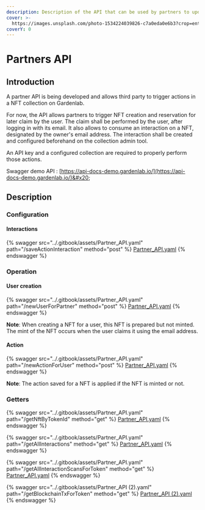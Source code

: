 ```yaml
---
description: Description of the API that can be used by partners to update the NFT
cover: >-
  https://images.unsplash.com/photo-1534224039826-c7a0eda0e6b3?crop=entropy&cs=srgb&fm=jpg&ixid=M3wxOTcwMjR8MHwxfHNlYXJjaHwyfHxjb25uZWN0aW9ufGVufDB8fHx8MTY4ODIzODgxOHww&ixlib=rb-4.0.3&q=85
coverY: 0
---
```


# Partners API

## Introduction

A partner API is being developed and allows third party to trigger actions in a NFT collection on Gardenlab.&#x20;

For now, the API allows partners to trigger NFT creation and reservation for later claim by the user. The claim shall be performed by the user, after logging in with its email. It also allows to consume an interaction on a NFT, designated by the owner's email address. The interaction shall be created and configured beforehand on the collection admin tool.

An API key and a configured collection are required to properly perform those actions.

Swagger demo API : [https://api-docs-demo.gardenlab.io/](https://api-docs-demo.gardenlab.io/)&#x20;

## Description

### Configuration

#### Interactions

{% swagger src="../.gitbook/assets/Partner_API.yaml" path="/saveActionInteraction" method="post" %}
[Partner_API.yaml](../.gitbook/assets/Partner_API.yaml)
{% endswagger %}

### Operation

#### User creation

{% swagger src="../.gitbook/assets/Partner_API.yaml" path="/newUserForPartner" method="post" %}
[Partner_API.yaml](../.gitbook/assets/Partner_API.yaml)
{% endswagger %}

**Note**: When creating a NFT for a user, this NFT is prepared but not minted. The mint of the NFT occurs when the user claims it using the email address.

#### Action

{% swagger src="../.gitbook/assets/Partner_API.yaml" path="/newActionForUser" method="post" %}
[Partner_API.yaml](../.gitbook/assets/Partner_API.yaml)
{% endswagger %}

**Note**: The action saved for a NFT is applied if the NFT is minted or not.

### Getters

{% swagger src="../.gitbook/assets/Partner_API.yaml" path="/getNftByTokenId" method="get" %}
[Partner_API.yaml](../.gitbook/assets/Partner_API.yaml)
{% endswagger %}

{% swagger src="../.gitbook/assets/Partner_API.yaml" path="/getAllInteractions" method="get" %}
[Partner_API.yaml](../.gitbook/assets/Partner_API.yaml)
{% endswagger %}

{% swagger src="../.gitbook/assets/Partner_API.yaml" path="/getAllInteractionScansForToken" method="get" %}
[Partner_API.yaml](../.gitbook/assets/Partner_API.yaml)
{% endswagger %}

{% swagger src="../.gitbook/assets/Partner_API (2).yaml" path="/getBlockchainTxForToken" method="get" %}
[Partner_API (2).yaml](<../.gitbook/assets/Partner_API (2).yaml>)
{% endswagger %}
